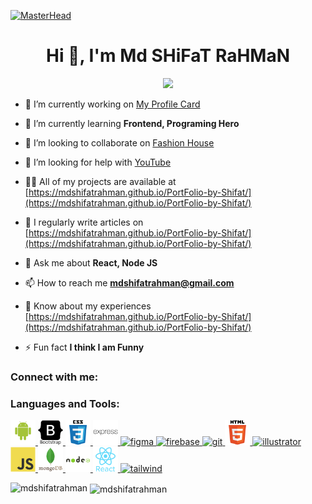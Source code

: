 
[![MasterHead](https://1.bp.blogspot.com/-7A4WynwLsMw/XbBpCXG8fHI/AAAAAAAAMt4/uOa1bpLskYgrwGbllhSu2SDj_Mig8SXJQCLcBGAsYHQ/s1600/2000_600px.gif)](https://rishavchanda.io)
<h1 align="center">Hi 👋, I'm Md SHiFaT RaHMaN</h1>
<div style="text-align:center;">
    <p align="center">
  <a href="https://github.com/Ratheshan03/readme-typing-svg"><img src="https://readme-typing-svg.herokuapp.com?lines=I+am+MERN+Stack+Web+Developer;React%20|%20NodeJS%20|%20JavaScript%20|%20ExpressJS%20|%20FireBase&center=true&width=600&height=50"></a>
</p>
</div>



- 🔭 I’m currently working on [My Profile Card](https://6506030691bdff47cacc5248--meek-fudge-388ebc.netlify.app/)

- 🌱 I’m currently learning **Frontend, Programing Hero**

- 👯 I’m looking to collaborate on [Fashion House](https://mdshifatrahman.github.io/myChoice/)

- 🤝 I’m looking for help with [YouTube](https://dazzling-jelly-dda3c0.netlify.app)

- 👨‍💻 All of my projects are available at [https://mdshifatrahman.github.io/PortFolio-by-Shifat/](https://mdshifatrahman.github.io/PortFolio-by-Shifat/)

- 📝 I regularly write articles on [https://mdshifatrahman.github.io/PortFolio-by-Shifat/](https://mdshifatrahman.github.io/PortFolio-by-Shifat/)

- 💬 Ask me about **React, Node JS**

- 📫 How to reach me **mdshifatrahman@gmail.com**

- 📄 Know about my experiences [https://mdshifatrahman.github.io/PortFolio-by-Shifat/](https://mdshifatrahman.github.io/PortFolio-by-Shifat/)

- ⚡ Fun fact **I think I am Funny**

<h3 align="left">Connect with me:</h3>
<p align="left">
</p>

<h3 align="left">Languages and Tools:</h3>
<p align="left"> <a href="https://developer.android.com" target="_blank" rel="noreferrer"> <img src="https://raw.githubusercontent.com/devicons/devicon/master/icons/android/android-original-wordmark.svg" alt="android" width="40" height="40"/> </a> <a href="https://getbootstrap.com" target="_blank" rel="noreferrer"> <img src="https://raw.githubusercontent.com/devicons/devicon/master/icons/bootstrap/bootstrap-plain-wordmark.svg" alt="bootstrap" width="40" height="40"/> </a> <a href="https://www.w3schools.com/css/" target="_blank" rel="noreferrer"> <img src="https://raw.githubusercontent.com/devicons/devicon/master/icons/css3/css3-original-wordmark.svg" alt="css3" width="40" height="40"/> </a> <a href="https://expressjs.com" target="_blank" rel="noreferrer"> <img src="https://raw.githubusercontent.com/devicons/devicon/master/icons/express/express-original-wordmark.svg" alt="express" width="40" height="40"/> </a> <a href="https://www.figma.com/" target="_blank" rel="noreferrer"> <img src="https://www.vectorlogo.zone/logos/figma/figma-icon.svg" alt="figma" width="40" height="40"/> </a> <a href="https://firebase.google.com/" target="_blank" rel="noreferrer"> <img src="https://www.vectorlogo.zone/logos/firebase/firebase-icon.svg" alt="firebase" width="40" height="40"/> </a> <a href="https://git-scm.com/" target="_blank" rel="noreferrer"> <img src="https://www.vectorlogo.zone/logos/git-scm/git-scm-icon.svg" alt="git" width="40" height="40"/> </a> <a href="https://www.w3.org/html/" target="_blank" rel="noreferrer"> <img src="https://raw.githubusercontent.com/devicons/devicon/master/icons/html5/html5-original-wordmark.svg" alt="html5" width="40" height="40"/> </a> <a href="https://www.adobe.com/in/products/illustrator.html" target="_blank" rel="noreferrer"> <img src="https://www.vectorlogo.zone/logos/adobe_illustrator/adobe_illustrator-icon.svg" alt="illustrator" width="40" height="40"/> </a> <a href="https://developer.mozilla.org/en-US/docs/Web/JavaScript" target="_blank" rel="noreferrer"> <img src="https://raw.githubusercontent.com/devicons/devicon/master/icons/javascript/javascript-original.svg" alt="javascript" width="40" height="40"/> </a> <a href="https://www.mongodb.com/" target="_blank" rel="noreferrer"> <img src="https://raw.githubusercontent.com/devicons/devicon/master/icons/mongodb/mongodb-original-wordmark.svg" alt="mongodb" width="40" height="40"/> </a> <a href="https://nodejs.org" target="_blank" rel="noreferrer"> <img src="https://raw.githubusercontent.com/devicons/devicon/master/icons/nodejs/nodejs-original-wordmark.svg" alt="nodejs" width="40" height="40"/> </a> <a href="https://reactjs.org/" target="_blank" rel="noreferrer"> <img src="https://raw.githubusercontent.com/devicons/devicon/master/icons/react/react-original-wordmark.svg" alt="react" width="40" height="40"/> </a> <a href="https://tailwindcss.com/" target="_blank" rel="noreferrer"> <img src="https://www.vectorlogo.zone/logos/tailwindcss/tailwindcss-icon.svg" alt="tailwind" width="40" height="40"/> </a> </p>

<p><img align="left" src="https://github-readme-stats.vercel.app/api/top-langs?username=mdshifatrahman&show_icons=true&locale=en&layout=compact" alt="mdshifatrahman" /></p>

<p>&nbsp;<img align="center" src="https://github-readme-stats.vercel.app/api?username=mdshifatrahman&show_icons=true&locale=en" alt="mdshifatrahman" /></p>
